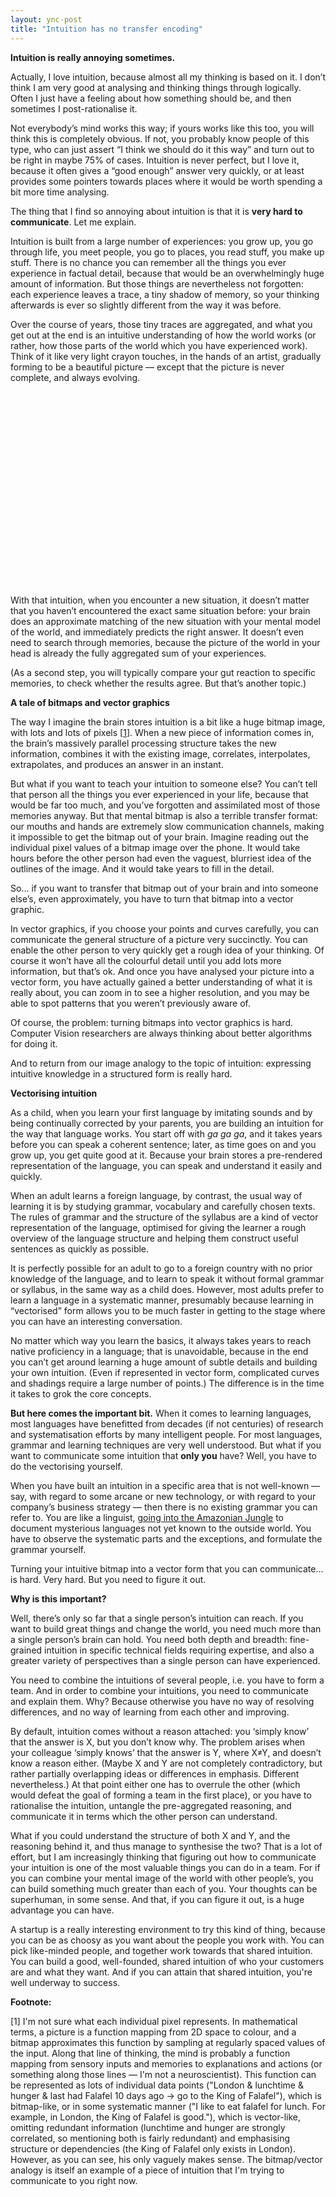 ```yaml
---
layout: ync-post
title: "Intuition has no transfer encoding"
---
```


**Intuition is really annoying sometimes.**

Actually, I love intuition, because almost all my thinking is based on it. I don’t think I
am very good at analysing and thinking things through logically. Often I just have a feeling
about how something should be, and then sometimes I post-rationalise it.

Not everybody’s mind works this way; if yours works like this too, you will think this is
completely obvious. If not, you probably know people of this type, who can just assert “I
think we should do it this way” and turn out to be right in maybe 75% of cases. Intuition is
never perfect, but I love it, because it often gives a “good enough” answer very quickly, or
at least provides some pointers towards places where it would be worth spending a bit more
time analysing.

The thing that I find so annoying about intuition is that it is **very hard to communicate**.
Let me explain.

Intuition is built from a large number of experiences: you grow up, you go through life, you
meet people, you go to places, you read stuff, you make up stuff. There is no chance you can
remember all the things you ever experience in factual detail, because that would be an
overwhelmingly huge amount of information. But those things are nevertheless not forgotten:
each experience leaves a trace, a tiny shadow of memory, so your thinking afterwards is ever
so slightly different from the way it was before.

Over the course of years, those tiny traces are aggregated, and what you get out at the end
is an intuitive understanding of how the world works (or rather, how those parts of the
world which you have experienced work). Think of it like very light crayon touches, in the
hands of an artist, gradually forming to be a beautiful picture — except that the picture is
never complete, and always evolving.

<object width="508" height="311">
    <param name="movie" value="http://www.youtube.com/v/5OLP4nbAVA4?fs=1&hl=en_US"></param>
    <param name="allowFullScreen" value="true"></param>
    <param name="allowscriptaccess" value="always"></param>
    <embed src="http://www.youtube.com/v/5OLP4nbAVA4?fs=1&hl=en_US"
        type="application/x-shockwave-flash" allowscriptaccess="always" allowfullscreen="true"
        width="508" height="311"></embed>
</object>

With that intuition, when you encounter a new situation, it doesn’t matter that you haven’t
encountered the exact same situation before: your brain does an approximate matching of the
new situation with your mental model of the world, and immediately predicts the right
answer. It doesn’t even need to search through memories, because the picture of the world in
your head is already the fully aggregated sum of your experiences.

(As a second step, you will typically compare your gut reaction to specific memories, to
check whether the results agree. But that’s another topic.)


**A tale of bitmaps and vector graphics**

The way I imagine the brain stores intuition is a bit like a huge bitmap image, with lots
and lots of pixels \[[1](#intuition-footnote)\]. When a new piece of information
comes in, the brain’s massively parallel processing structure takes the new information,
combines it with the existing image, correlates, interpolates, extrapolates, and produces an
answer in an instant.

But what if you want to teach your intuition to someone else? You can’t tell that person all
the things you ever experienced in your life, because that would be far too much, and you’ve
forgotten and assimilated most of those memories anyway. But that mental bitmap is also a
terrible transfer format: our mouths and hands are extremely slow communication channels,
making it impossible to get the bitmap out of your brain. Imagine reading out the individual
pixel values of a bitmap image over the phone. It would take hours before the other person
had even the vaguest, blurriest idea of the outlines of the image. And it would take years
to fill in the detail.

So... if you want to transfer that bitmap out of your brain and into someone else’s, even
approximately, you have to turn that bitmap into a vector graphic.

In vector graphics, if you choose your points and curves carefully, you can communicate the
general structure of a picture very succinctly. You can enable the other person to very
quickly get a rough idea of your thinking. Of course it won’t have all the colourful detail
until you add lots more information, but that’s ok. And once you have analysed your picture
into a vector form, you have actually gained a better understanding of what it is really
about, you can zoom in to see a higher resolution, and you may be able to spot patterns that
you weren’t previously aware of.

Of course, the problem: turning bitmaps into vector graphics is hard. Computer Vision
researchers are always thinking about better algorithms for doing it.

And to return from our image analogy to the topic of intuition: expressing intuitive
knowledge in a structured form is really hard.


**Vectorising intuition**

As a child, when you learn your first language by imitating sounds and by being continually
corrected by your parents, you are building an intuition for the way that language works.
You start off with *ga ga ga*, and it takes years before you can speak a coherent
sentence; later, as time goes on and you grow up, you get quite good at it. Because your
brain stores a pre-rendered representation of the language, you can speak and understand it
easily and quickly.

When an adult learns a foreign language, by contrast, the usual way of learning it is by
studying grammar, vocabulary and carefully chosen texts. The rules of grammar and the
structure of the syllabus are a kind of vector representation of the language, optimised for
giving the learner a rough overview of the language structure and helping them construct
useful sentences as quickly as possible.

It is perfectly possible for an adult to go to a foreign country with no prior knowledge of
the language, and to learn to speak it without formal grammar or syllabus, in the same way
as a child does. However, most adults prefer to learn a language in a systematic manner,
presumably because learning in “vectorised” form allows you to be much faster in getting to
the stage where you can have an interesting conversation.

No matter which way you learn the basics, it always takes years to reach native proficiency
in a language; that is unavoidable, because in the end you can’t get around learning a huge
amount of subtle details and building your own intuition. (Even if represented in vector
form, complicated curves and shadings require a large number of points.) The difference is
in the time it takes to grok the core concepts.

**But here comes the important bit.** When it comes to learning languages, most
languages have benefitted from decades (if not centuries) of research and systematisation
efforts by many intelligent people. For most languages, grammar and learning techniques are
very well understood. But what if you want to communicate some intuition that **only you**
have? Well, you have to do the vectorising yourself.

When you have built an intuition in a specific area that is not well-known — say, with
regard to some arcane or new technology, or with regard to your company’s business strategy
— then there is no existing grammar you can refer to. You are like a linguist,
[going into the Amazonian Jungle](http://en.wikipedia.org/wiki/Daniel_Everett) to
document mysterious languages not yet known to the outside world. You have to observe the
systematic parts and the exceptions, and formulate the grammar yourself.

Turning your intuitive bitmap into a vector form that you can communicate... is hard. Very
hard. But you need to figure it out.


**Why is this important?**

Well, there’s only so far that a single person’s intuition can reach. If you want to build
great things and change the world, you need much more than a single person’s brain can hold.
You need both depth and breadth: fine-grained intuition in specific technical fields
requiring expertise, and also a greater variety of perspectives than a single person can
have experienced.

You need to combine the intuitions of several people, i.e. you have to form a team. And in
order to combine your intuitions, you need to communicate and explain them. Why? Because
otherwise you have no way of resolving differences, and no way of learning from each other
and improving.

By default, intuition comes without a reason attached: you ‘simply know’ that the answer is
X, but you don’t know why. The problem arises when your colleague ‘simply knows’ that the
answer is Y, where X≠Y, and doesn’t know a reason either. (Maybe X and Y are not completely
contradictory, but rather partially overlapping ideas or differences in emphasis. Different
nevertheless.) At that point either one has to overrule the other (which would defeat the
goal of forming a team in the first place), or you have to rationalise the intuition,
untangle the pre-aggregated reasoning, and communicate it in terms which the other person
can understand.

What if you could understand the structure of both X and Y, and the reasoning behind it, and
thus manage to synthesise the two? That is a lot of effort, but I am increasingly thinking
that figuring out how to communicate your intuition is one of the most valuable things you
can do in a team. For if you can combine your mental image of the world with other people’s,
you can build something much greater than each of you. Your thoughts can be superhuman, in
some sense. And that, if you can figure it out, is a huge advantage you can have.

A startup is a really interesting environment to try this kind of thing, because you can be
as choosy as you want about the people you work with. You can pick like-minded people, and
together work towards that shared intuition. You can build a good, well-founded, shared
intuition of who your customers are and what they want. And if you can attain that shared
intuition, you're well underway to success.


**Footnote:**

<a name="intuition-footnote">
</a>

\[1\] I'm not sure what each individual pixel
represents. In mathematical terms, a picture is a function mapping from 2D space to colour,
and a bitmap approximates this function by sampling at regularly spaced values of the input.
Along that line of thinking, the mind is probably a function mapping from sensory inputs and
memories to explanations and actions (or something along those lines — I'm not a
neuroscientist). This function can be represented as lots of individual data points
("London & lunchtime & hunger & last had Falafel 10 days ago → go to
the King of Falafel"), which is bitmap-like, or in some systematic manner ("I
like to eat falafel for lunch. For example, in London, the King of Falafel is good."),
which is vector-like, omitting redundant information (lunchtime and hunger are strongly
correlated, so mentioning both is fairly redundant) and emphasising structure or
dependencies (the King of Falafel only exists in London). However, as you can see, his only
vaguely makes sense. The bitmap/vector analogy is itself an example of a piece of intuition
that I'm trying to communicate to you right now.
